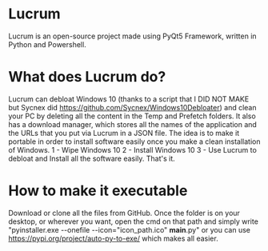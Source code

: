 # Lucrum
Lucrum is an open-source project made using PyQt5 Framework, written in Python and Powershell.

# What does Lucrum do?
Lucrum can debloat Windows 10 (thanks to a script that I DID NOT MAKE but Sycnex did https://github.com/Sycnex/Windows10Debloater) and clean your PC by deleting all the content in the Temp and Prefetch folders. It also has a download manager, which stores all the names of the application and the URLs that you put via Lucrum in a JSON file. The idea is to make it portable in order to install software easily once you make a clean installation of Windows.
1 - Wipe Windows 10
2 - Install Windows 10
3 - Use Lucrum to debloat and Install all the software easily. That's it.

# How to make it executable
Download or clone all the files from GitHub.
Once the folder is on your desktop, or wherever you want, open the cmd on that path and simply write "pyinstaller.exe --onefile --icon="icon_path.ico" __main__.py" or you can use https://pypi.org/project/auto-py-to-exe/ which makes all easier.

